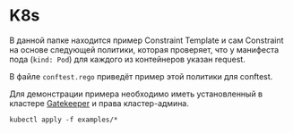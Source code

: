 # K8s

В данной папке находится пример Constraint Template и сам Constraint на основе следующей политики, которая проверяет, что у манифеста пода (`kind: Pod`) для каждого из контейнеров указан request.

В файле `conftest.rego` приведёт пример этой политики для conftest. 

Для демонстрации примера необходимо иметь установленный в кластере [Gatekeeper](https://github.com/open-policy-agent/gatekeeper) и права кластер-админа.

```
kubectl apply -f examples/*
```